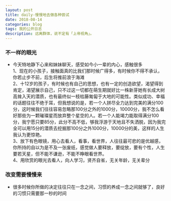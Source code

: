 ```yaml
---
layout: post
title: daily-慢慢地去做各种尝试
date: 2018-08-14
categories: blog
tags: 我的公开日志
description: 远离群体，说不定有「上帝视角」。
---
```


### 不一样的眼光
- 今天特地静下心来和妹妹聊天，感受如今小一辈的内心，感触很多  
1、现在的小孩子，接触面真的比我们那时候广得多，有时候你不得不承认，你若止步不前，后生将推前浪于海滩  
2、十12岁的孩子，有时候也有自己的思想，也有一定的创造欲望，渴望得到肯定，渴望展示自己，只不过这一切都在萌生期就好比一株新芽她有长成大树高耸入天的潜质，也有最终似一枝枯藤匍匐于大地的可能性。类似成功、幸福的话题往往不绝于耳，但我想说的是，若一个人拼尽全力达到完美的满分100分，这时候我们往往容易忽略那100分之外的1000分，10000分，我不怎么看好那些为一颗璀璨星而放弃整个星空的人。若一个人能竭力能取得满分100分，我宁愿只要85分，此分不高不低，够我浮游于天地且不失洒脱，因为我完全可以用15分的潜质去挖掘那100分之外1000分，10000分的美，这样的人生我认为更惊艳。  
3、放下有色眼镜，用心去看人，看事，看世界，人往往最可悲的是优越感，你所持的自以为是不及一张废纸，感觉做人要释放，要绽放，要有个性，人生要若天星，但不能不谦逊，不能不睁眼看世界。  
4、用欣赏的眼光去看人，向人学习，贤齐自省，无关年龄，无关辈分

### 改变需要慢慢来
- 很多时候你所做的决定往往只在一念之间，习惯的养成一念之间就够了，良好的习惯只需要那一秒的时间  
